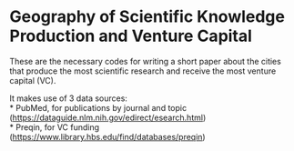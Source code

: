 # Geography of Scientific Knowledge Production and Venture Capital

These are the necessary codes for writing a short paper about the cities that produce the most scientific research and receive the most venture capital (VC).

It makes use of 3 data sources:  
      * PubMed, for publications by journal and topic (https://dataguide.nlm.nih.gov/edirect/esearch.html)  
      * Preqin, for VC funding (https://www.library.hbs.edu/find/databases/preqin)